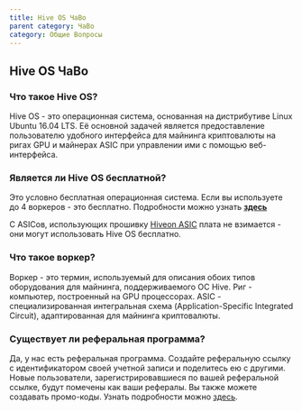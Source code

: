 ```yaml
---
title: Hive OS ЧаВо
parent category: ЧаВо
category: Общие Вопросы
---
```

## Hive OS ЧаВо
### Что такое Hive OS?
Hive OS - это операционная система, основанная на дистрибутиве Linux Ubuntu 16.04 LTS. Её основной задачей является предоставление пользователю удобного интерфейса для майнинга криптовалюты на ригах GPU и майнерах ASIC при управлении ими с помощью веб-интерфейса.

### Является ли Hive OS бесплатной?
Это условно бесплатная операционная система. Если вы используете до 4 воркеров - это бесплатно. Подробности можно узнать **<a href="file://faq\billing\billing-updates_ru.md">здесь</a>**

С ASICов, использующих прошивку <a href="https://hiveos.farm/asic">Hiveon ASIC</a> плата не взимается - они могут использовать Hive OS бесплатно.

### Что такое воркер?
Воркер - это термин, используемый для описания обоих типов оборудования для майнинга, поддерживаемого ОС Hive. Риг - компьютер, построенный на GPU процессорах. ASIC - специализированная интегральная схема (Application-Specific Integrated Circuit), адаптированная для майнинга криптовалюты.

### Существует ли реферальная программа?
Да, у нас есть реферальная программа. Создайте реферальную ссылку с идентификатором своей учетной записи и поделитесь ею с другими. Новые пользователи, зарегистрировавшиеся по вашей реферальной ссылке, будут помечены как ваши рефералы. Вы также можете создавать промо-коды. Узнать подробности можно <a href="https://hiveos.farm/pricing/">здесь</a>.

